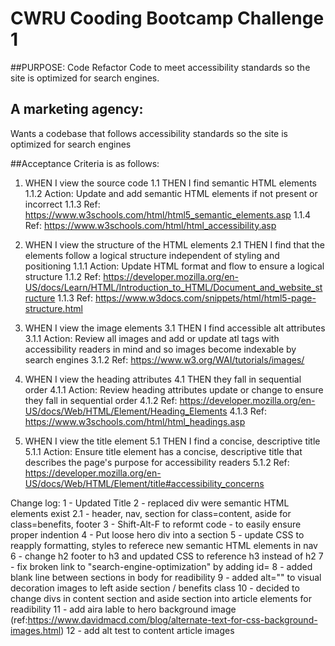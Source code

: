 # CWRU Cooding Bootcamp Challenge 1
##PURPOSE: Code Refactor Code to meet accessibility standards so the site is optimized for search engines.

## A marketing agency:
Wants a codebase that follows accessibility standards so the site is optimized for search engines

##Acceptance Criteria is as follows:

1. WHEN I view the source code
1.1 THEN I find semantic HTML elements
1.1.2 Action: Update and add semantic HTML elements if not present or incorrect
1.1.3 Ref: https://www.w3schools.com/html/html5_semantic_elements.asp
1.1.4 Ref: https://www.w3schools.com/html/html_accessibility.asp

2. WHEN I view the structure of the HTML elements
2.1 THEN I find that the elements follow a logical structure independent of styling and positioning
1.1.1 Action: Update HTML format and flow to ensure a logical structure
1.1.2 Ref: https://developer.mozilla.org/en-US/docs/Learn/HTML/Introduction_to_HTML/Document_and_website_structure
1.1.3 Ref: https://www.w3docs.com/snippets/html/html5-page-structure.html
 
3. WHEN I view the image elements
3.1 THEN I find accessible alt attributes
3.1.1 Action: Review all images and add or update atl tags with accessibility readers in mind and so images become indexable by search engines
3.1.2 Ref: https://www.w3.org/WAI/tutorials/images/
 
4. WHEN I view the heading attributes
4.1 THEN they fall in sequential order
4.1.1 Action: Review heading attributes update or change to ensure they fall in sequential order
4.1.2 Ref: https://developer.mozilla.org/en-US/docs/Web/HTML/Element/Heading_Elements
4.1.3 Ref: https://www.w3schools.com/html/html_headings.asp

5. WHEN I view the title element
5.1 THEN I find a concise, descriptive title
5.1.1 Action: Ensure title element has a  concise, descriptive title that describes the page's purpose for accessibility readers
5.1.2 Ref: https://developer.mozilla.org/en-US/docs/Web/HTML/Element/title#accessibility_concerns


Change log:
1 - Updated Title
2 - replaced div were semantic HTML elements exist
2.1 - header, nav, section for class=content, aside for class=benefits, footer
3 - Shift-Alt-F to reformt code - to easily ensure proper indention 
4 - Put loose hero div into a section
5 - update CSS to reapply formatting, styles to referece new semantic HTML elements in nav
6 - change h2 footer to h3 and updated CSS to reference h3 instead of h2
7 - fix broken link to "search-engine-optimization" by adding id=
8 - added blank line between sections in body for readibility
9 - added alt="" to visual decoration images to left aside section / benefits class
10 - decided to change divs in content section and aside section into article elements for readibility
11 - add aira lable to hero background image (ref:https://www.davidmacd.com/blog/alternate-text-for-css-background-images.html)
12 - add alt test to content article images
